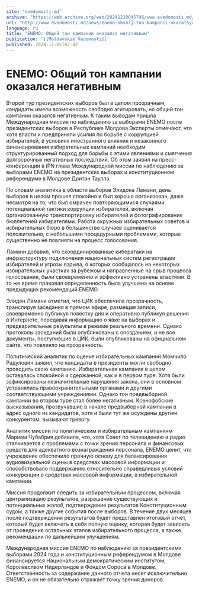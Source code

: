 ```yaml
---
site: "evedomosti.md"
archive: "https://web.archive.org/web/20241210045746/www.evedomosti.md/news/enemo-obshij-ton-kampanii-okazalsya-negativnym"
url: "http://www.evedomosti.md/news/enemo-obshij-ton-kampanii-okazalsya-negativnym"
language: ru
title: "ENEMO: Общий тон кампании оказался негативным"
publication: '[[Moldavskie Vedomosti]]'
published: 2024-11-05T07:42
---
```


# ENEMO: Общий тон кампании оказался негативным

Второй тур президентских выборов был в целом прозрачным, кандидаты имели возможность свободно агитировать, но общий тон кампании оказался негативным. К таким выводам пришла Международная миссия по наблюдению за выборами ENEMO после президентских выборов в Республике Молдова.Эксперты отмечают, что хотя власти и предприняли усилия по борьбе с коррупцией избирателей, в условиях иностранного влияния и незаконного финансирования избирательных кампаний необходим структурированный подход для борьбы с этими явлениями и смягчения долгосрочных негативных последствий. Об этом заявил на пресс-конференции в IPN глава Международной миссии по наблюдению за выборами ENEMO на президентских выборах и конституционном референдуме в Молдове Дритан Таулла.

По словам аналитика в области выборов Элидона Ламани, день выборов в целом прошел спокойно и был хорошо организован, даже несмотря на то, что был омрачен повторяющимися случаями потенциальной тактики коррупции избирателей, включая организованную транспортировку избирателей и фотографирование бюллетеней избирателями. Работа окружных избирательных советов и избирательных бюро в большинстве случаев оценивается положительно, с небольшими процедурными проблемами, которые существенно не повлияли на процесс голосования.

Ламани добавил, что скоординированные кибератаки на инфраструктуру подключения национальных систем регистрации избирателей и угрозы взрыва, о которых сообщалось на некоторых избирательных участках за рубежом и направленные на срыв процесса голосования, были своевременно и эффективно устранены властями. В то же время правовая определенность была улучшена на основе предыдущих рекомендаций ENEMO.

Элидон Ламани отметил, что ЦИК обеспечила прозрачность, транслируя заседания в прямом эфире, размещая записи, своевременно публикуя повестку дня и оперативно публикуя решения в Интернете, передавая информацию о явке на выборах и предварительные результаты в режиме реального времени. Однако протоколы заседаний были опубликованы с опозданием, и не все документы, поступившие в ЦИК, были опубликованы на официальном сайте, что повлияло на прозрачность.

Политический аналитик по оценке избирательных кампаний Момчило Радулович заявил, что кандидаты в президенты могли свободно проводить свою кампанию. Избирательная кампания в целом оставалась спокойной и сдержанной, как и в первом туре. Хотя были зафиксированы незначительные нарушения закона, они в основном устранялись правоохранительными органами и другими соответствующими учреждениями. Однако тон предвыборной кампании во втором туре стал более негативным. Ксенофобские высказывания, прозвучавшие в начале предвыборной кампании в адрес одного из кандидатов, хотя и были тут же осуждены другим конкурентом, вызывают тревогу.

Аналитик миссии по политическим и избирательным кампаниям Мариам Чубабрия добавила, что, хотя Совет по телевидению и радио сталкивается с проблемами с точки зрения персонала и финансовых средств для адекватного вознаграждения персонала, ENEMO ценит, что учреждение обеспечило прочную основу для балансирования аудиовизуальной сцены в средствах массовой информации и способствовало поддержанию относительно справедливых условий конкуренции в средствах массовой информации, в избирательной кампании.

Миссия продолжит следить за избирательным процессом, включая централизацию результатов, разрешение существующих и потенциальных жалоб, подтверждение результатов Конституционным судом, а также другие события после выборов. В течение двух месяцев после подтверждения результатов будет представлен итоговый отчет, который будет включать в себя полную оценку, которая будет зависеть от проведения остальных этапов избирательного процесса, а также рекомендации по дальнейшим улучшениям.

Международная миссия ENEMO по наблюдению за президентскими выборами 2024 года и конституционным референдумом в Молдове финансируется Национальным демократическим институтом, Королевством Нидерландов и Фондом Сороса в Молдове. Ответственность за содержание данного отчета несет исключительно ENEMO, и он не обязательно отражает точку зрения доноров.